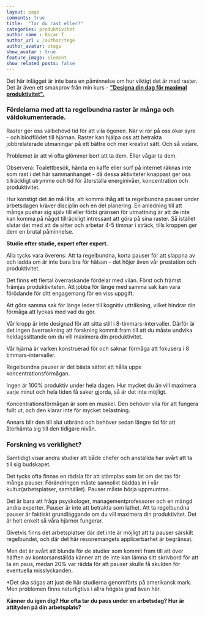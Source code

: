 ```yaml
---
layout: page
comments: true
title:  "Tar du rast eller?"
categories: produktivitet
author_name : Oscar T.
author_url : /author/tege
author_avatar: otege
show_avatar : true
feature_image: element
show_related_posts: false
---
```


Det här inlägget är inte bara en påminnelse om hur viktigt det är med raster. Det är även ett smakprov från min 
kurs - **["Designa din dag för maximal produktivitet".](https://www.openlearning.com/courses/designa-din-dag-fr-maximal-produktivitet)**


### Fördelarna med att ta regelbundna raster är många och väldokumenterade.


Raster ger oss välbehövd tid för att vila ögonen. När vi rör på oss ökar syre - och blodflödet till hjärnan. Raster kan hjälpa oss att betrakta jobbrelaterade utmaningar på ett bättre och mer kreativt sätt. Och så vidare.

Problemet är att vi ofta glömmer bort att ta dem. Eller vågar ta dem.

Observera: Toalettbesök, hämta en kaffe eller surf på internet räknas inte som rast i det här sammanhanget - då dessa aktiviteter knappast ger oss tillräckligt utrymme och tid för återställa energinivåer, koncentration och produktivitet.

Hur konstigt det än må låta, att komma ihåg att ta regelbundna pauser under arbetsdagen kräver disciplin och en del planering. En anledning till att många pushar sig själv till eller förbi gränsen för utmattning är att de inte kan komma på något tillräckligt intressant att göra på sina raster. Så istället slutar det med att de sitter och arbetar 4-5 timmar i sträck, tills kroppen ger dem en brutal påminnelse.


**Studie efter studie, expert efter expert.**

Alla tycks vara överens: Att ta regelbundna, korta pauser för att slappna av och ladda om är inte bara bra för hälsan - det höjer även vår prestation och produktivitet.

Det finns ett flertal överraskande fördelar med vilan. Först och främst främjas produktiviteten. Att jobba för länge med samma sak kan vara förödande för ditt engagemang för en viss uppgift.

Att göra samma sak för länge leder till kognitiv uttråkning, vilket hindrar din förmåga att lyckas med vad du gör.

Vår kropp är inte designad för att sitta still i 8-timmars-intervaller. Därför är det ingen överraskning att forskning kommit fram till att du måste undvika heldagssittande om du vill maximera din produktivitet.

Vår hjärna är varken konstruerad för och saknar förmåga att fokusera i 8 timmars-intervaller.

Regelbundna pauser är det bästa sättet att hålla uppe koncentrationsförmågan.

Ingen är 100% produktiv under hela dagen. Hur mycket du än vill maximera varje minut och hela tiden få saker gjorda, så är det inte möjligt.

Koncentrationsförmågan är som en muskel. Den behöver vila för att fungera fullt ut, och den klarar inte för mycket belastning.

Annars blir den till slut utbränd och behöver sedan längre tid för att återhämta sig till den tidigare nivån.

### Forskning vs verklighet?

Samtidigt visar andra studier att både chefer och anställda har svårt att ta till sig budskapet.

Det tycks ofta finnas en rädsla för att stämplas som lat om det tas för många pauser. Förändringen måste sannolikt bäddas in i vår kultur(arbetsplatser, samhället). Pauser måste börja uppmuntras .

Det är bara att fråga psyskologer, managementprofessorer och en mängd andra experter. Pauser är inte att betrakta som lathet. Att ta regelbundna pauser är faktiskt grundläggande om du vill maximera din produktivitet. Det är helt enkelt så våra hjärnor fungerar.

Givetvis finns det arbetsplatser där det inte är möjligt att ta pauser särskilt regelbundet, och där det här resonemangets applicerbarhet är begränsat.

Men det är svårt att blunda för de studier som kommit fram till att över hälften av kontorsanställda känner att de inte kan lämna sitt skrivbord för att ta en paus, medan 20% var rädda för att pauser skulle få skulden för eventuella misslyckanden. 

*Det ska sägas att just de här studierna genomförts på amerikansk mark. Men problemen finns naturligtivs i allra högsta grad även här.



**Känner du igen dig? Hur ofta tar du paus under en arbetsdag? Hur är attityden på din arbetsplats?** 
